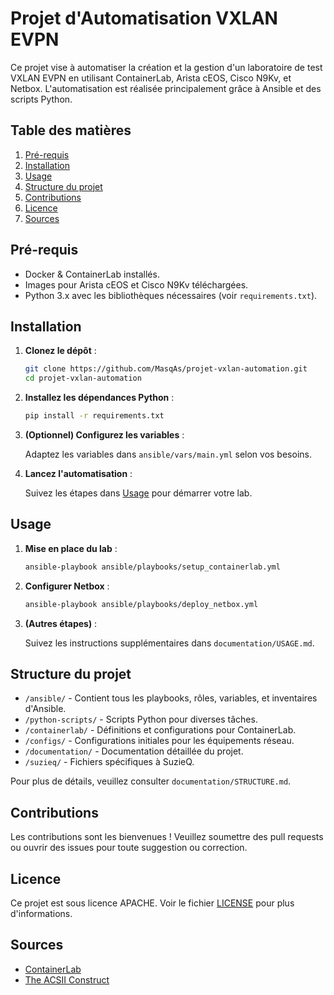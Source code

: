 # Projet d'Automatisation VXLAN EVPN

Ce projet vise à automatiser la création et la gestion d'un laboratoire de test VXLAN EVPN en utilisant ContainerLab, Arista cEOS, Cisco N9Kv, et Netbox. L'automatisation est réalisée principalement grâce à Ansible et des scripts Python.

## Table des matières

1. [Pré-requis](#pré-requis)
2. [Installation](#installation)
3. [Usage](#usage)
4. [Structure du projet](#structure-du-projet)
5. [Contributions](#contributions)
6. [Licence](#licence)
7. [Sources](#sources)

## Pré-requis

- Docker & ContainerLab installés.
- Images pour Arista cEOS et Cisco N9Kv téléchargées.
- Python 3.x avec les bibliothèques nécessaires (voir `requirements.txt`).

## Installation

1. **Clonez le dépôt** :

   ```bash
   git clone https://github.com/MasqAs/projet-vxlan-automation.git
   cd projet-vxlan-automation
   ```

2. **Installez les dépendances Python** :

   ```bash
   pip install -r requirements.txt
   ```

3. **(Optionnel) Configurez les variables** :

   Adaptez les variables dans `ansible/vars/main.yml` selon vos besoins.

4. **Lancez l'automatisation** :

   Suivez les étapes dans [Usage](#usage) pour démarrer votre lab.

## Usage

1. **Mise en place du lab** :

   ```bash
   ansible-playbook ansible/playbooks/setup_containerlab.yml
   ```

2. **Configurer Netbox** :

   ```bash
   ansible-playbook ansible/playbooks/deploy_netbox.yml
   ```

3. **(Autres étapes)** :

   Suivez les instructions supplémentaires dans `documentation/USAGE.md`.

## Structure du projet

- `/ansible/` - Contient tous les playbooks, rôles, variables, et inventaires d'Ansible.
- `/python-scripts/` - Scripts Python pour diverses tâches.
- `/containerlab/` - Définitions et configurations pour ContainerLab.
- `/configs/` - Configurations initiales pour les équipements réseau.
- `/documentation/` - Documentation détaillée du projet.
- `/suzieq/` - Fichiers spécifiques à SuzieQ.

Pour plus de détails, veuillez consulter `documentation/STRUCTURE.md`.

## Contributions

Les contributions sont les bienvenues ! Veuillez soumettre des pull requests ou ouvrir des issues pour toute suggestion ou correction.

## Licence

Ce projet est sous licence APACHE. Voir le fichier [LICENSE](LICENSE) pour plus d'informations.

## Sources

- [ContainerLab](https://containerlab.dev/manual/kinds/ext-container/)
- [The ACSII Construct](https://www.theasciiconstruct.com/post/multivendor-evpn-vxlan-l2-overlay/)